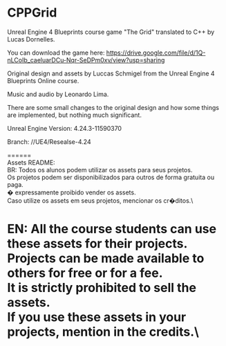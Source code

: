 # CPPGrid

Unreal Engine 4 Blueprints course game "The Grid" translated to C++ by Lucas Dornelles.

You can download the game here: https://drive.google.com/file/d/1Q-nLCoIb_caeluarDCu-Nqr-SeDPm0xv/view?usp=sharing

Original design and assets by Luccas Schmigel from the Unreal Engine 4 Blueprints Online course.

Music and audio by Leonardo Lima.

There are some small changes to the original design and how some things are implemented, but nothing much significant.

Unreal Engine Version: 4.24.3-11590370

Branch: //UE4/Resealse-4.24

======\
Assets README:\
BR: Todos os alunos podem utilizar os assets para seus projetos.\
Os projetos podem ser disponibilizados para outros de forma gratuita ou paga.\
� expressamente proibido vender os assets.\
Caso utilize os assets em seus projetos, mencionar os cr�ditos.\

EN: All the course students can use these assets for their projects.\
Projects can be made available to others for free or for a fee.\
It is strictly prohibited to sell the assets.\
If you use these assets in your projects, mention in the credits.\
======
